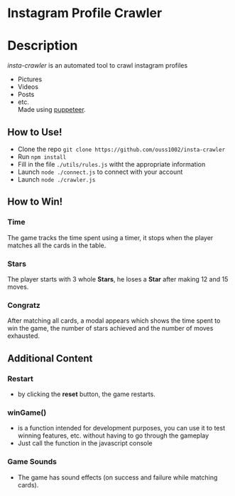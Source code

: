 # Instagram Profile Crawler

# Description

*insta-crawler* is an automated tool to crawl instagram profiles
  - Pictures
  - Videos
  - Posts
  - etc.  
Made using [puppeteer](https://github.com/puppeteer/puppeteer/).  

## How to Use!

  - Clone the repo `git clone https://github.com/ouss1002/insta-crawler`
  - Run `npm install`
  - Fill in the file `./utils/rules.js` witht the appropriate information
  - Launch `node ./connect.js` to connect with your account
  - Launch `node ./crawler.js`

## How to Win!

### Time

The game tracks the time spent using a timer, it stops when the player matches all the cards in the table.

### Stars

The player starts with 3 whole **Stars**, he loses a **Star** after making 12 and 15 moves.

### Congratz

After matching all cards, a modal appears which shows the time spent to win the game, the number of stars achieved and the number of moves exhausted.

## Additional Content

### Restart

* by clicking the **reset** button, the game restarts.

### winGame()

* is a function intended for development purposes, you can use it to test winning features, etc. without having to go through the gameplay
* Just call the function in the javascript console

### Game Sounds

* The game has sound effects (on success and failure while matching cards).